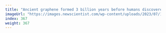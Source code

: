 ```yaml
---
title: "Ancient graphene formed 3 billion years before humans discovered it"
imageUrl: "https://images.newscientist.com/wp-content/uploads/2023/07/17152727/SEI_164430151.jpg?width=788"
index: 367
weight: 367
---
```

